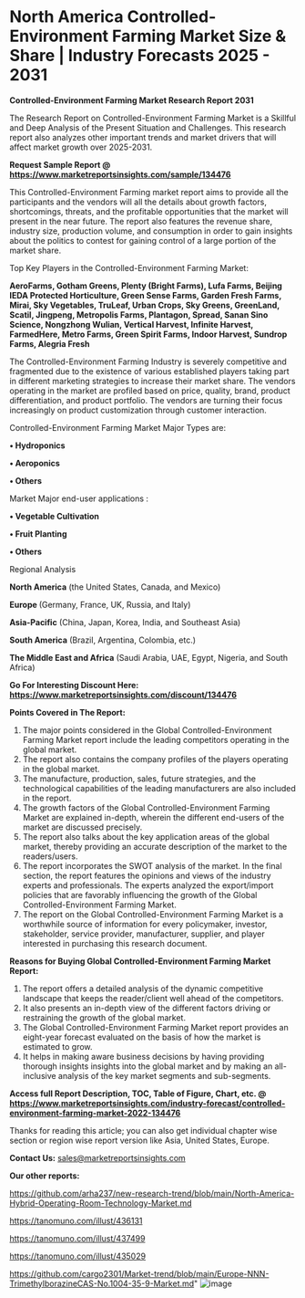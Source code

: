 # North America Controlled-Environment Farming Market Size & Share | Industry Forecasts 2025 - 2031

<strong>Controlled-Environment Farming Market Research Report 2031</strong>

The Research Report on Controlled-Environment Farming Market is a Skillful and Deep Analysis of the Present Situation and Challenges. This research report also analyzes other important trends and market drivers that will affect market growth over 2025-2031.

<strong>Request Sample Report @ <a href=https://www.marketreportsinsights.com/sample/134476>https://www.marketreportsinsights.com/sample/134476</a></strong>

This Controlled-Environment Farming market report aims to provide all the participants and the vendors will all the details about growth factors, shortcomings, threats, and the profitable opportunities that the market will present in the near future. The report also features the revenue share, industry size, production volume, and consumption in order to gain insights about the politics to contest for gaining control of a large portion of the market share.

Top Key Players in the Controlled-Environment Farming Market:

<strong>AeroFarms, Gotham Greens, Plenty (Bright Farms), Lufa Farms, Beijing IEDA Protected Horticulture, Green Sense Farms, Garden Fresh Farms, Mirai, Sky Vegetables, TruLeaf, Urban Crops, Sky Greens, GreenLand, Scatil, Jingpeng, Metropolis Farms, Plantagon, Spread, Sanan Sino Science, Nongzhong Wulian, Vertical Harvest, Infinite Harvest, FarmedHere, Metro Farms, Green Spirit Farms, Indoor Harvest, Sundrop Farms, Alegria Fresh</strong>

The Controlled-Environment Farming Industry is severely competitive and fragmented due to the existence of various established players taking part in different marketing strategies to increase their market share. The vendors operating in the market are profiled based on price, quality, brand, product differentiation, and product portfolio. The vendors are turning their focus increasingly on product customization through customer interaction.

Controlled-Environment Farming Market Major Types are:

<strong>• Hydroponics

• Aeroponics

• Others</strong>

Market Major end-user applications :

<strong>• Vegetable Cultivation

• Fruit Planting

• Others</strong>

Regional Analysis

</u><strong><b>North America</b></strong> (the United States, Canada, and Mexico)

<strong><b>Europe </b></strong>(Germany, France, UK, Russia, and Italy)

<strong><b>Asia-Pacific</b></strong> (China, Japan, Korea, India, and Southeast Asia)

<strong><b>South America</b></strong> (Brazil, Argentina, Colombia, etc.)

<strong><b>The Middle East and Africa</b></strong> (Saudi Arabia, UAE, Egypt, Nigeria, and South Africa)

<strong>Go For Interesting Discount Here: <a href=https://www.marketreportsinsights.com/discount/134476>https://www.marketreportsinsights.com/discount/134476</a></strong>

<strong>Points Covered in The Report:</strong>
<ol>
  <li>The major points considered in the Global Controlled-Environment Farming Market report include the leading competitors operating in the global market.</li>
  <li>The report also contains the company profiles of the players operating in the global market.</li>
  <li>The manufacture, production, sales, future strategies, and the technological capabilities of the leading manufacturers are also included in the report.</li>
  <li>The growth factors of the Global Controlled-Environment Farming Market are explained in-depth, wherein the different end-users of the market are discussed precisely.</li>
  <li>The report also talks about the key application areas of the global market, thereby providing an accurate description of the market to the readers/users.</li>
  <li>The report incorporates the SWOT analysis of the market. In the final section, the report features the opinions and views of the industry experts and professionals. The experts analyzed the export/import policies that are favorably influencing the growth of the Global Controlled-Environment Farming Market.</li>
  <li>The report on the Global Controlled-Environment Farming Market is a worthwhile source of information for every policymaker, investor, stakeholder, service provider, manufacturer, supplier, and player interested in purchasing this research document.</li>
</ol>
<strong>Reasons for Buying Global Controlled-Environment Farming Market Report:</strong>

<ol>
  <li>The report offers a detailed analysis of the dynamic competitive landscape that keeps the reader/client well ahead of the competitors.</li>
  <li>It also presents an in-depth view of the different factors driving or restraining the growth of the global market.</li>
  <li>The Global Controlled-Environment Farming Market report provides an eight-year forecast evaluated on the basis of how the market is estimated to grow.</li>
  <li>It helps in making aware business decisions by having providing thorough insights insights into the global market and by making an all-inclusive analysis of the key market segments and sub-segments.</li>
</ol>
<strong>Access full Report Description, TOC, Table of Figure, Chart, etc. @ <a href=https://www.marketreportsinsights.com/industry-forecast/controlled-environment-farming-market-2022-134476>https://www.marketreportsinsights.com/industry-forecast/controlled-environment-farming-market-2022-134476</a></strong>


Thanks for reading this article; you can also get individual chapter wise section or region wise report version like Asia, United States, Europe.

<strong>Contact Us:</strong>
sales@marketreportsinsights.com

<strong>Our other reports:</strong>

<a href=https://github.com/arha237/new-research-trend/blob/main/North-America-Hybrid-Operating-Room-Technology-Market.md>https://github.com/arha237/new-research-trend/blob/main/North-America-Hybrid-Operating-Room-Technology-Market.md</a>

<a href=https://tanomuno.com/illust/436131>https://tanomuno.com/illust/436131</a>

<a href=https://tanomuno.com/illust/437499>https://tanomuno.com/illust/437499</a>

<a href=https://tanomuno.com/illust/435029>https://tanomuno.com/illust/435029</a>

<a href=https://github.com/cargo2301/Market-trend/blob/main/Europe-NNN-TrimethylborazineCAS-No.1004-35-9-Market.md>https://github.com/cargo2301/Market-trend/blob/main/Europe-NNN-TrimethylborazineCAS-No.1004-35-9-Market.md</a>"
![image](https://github.com/user-attachments/assets/fcdce027-b841-47a0-a559-39a4e6ab788f)
